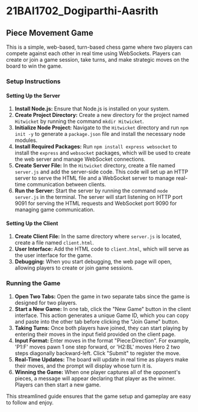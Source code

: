 # 21BAI1702_Dogiparthi-Aasrith

## Piece Movement Game

This is a simple, web-based, turn-based chess game where two players can compete against each other in real time using WebSockets. Players can create or join a game session, take turns, and make strategic moves on the board to win the game.

### Setup Instructions

#### Setting Up the Server

1. **Install Node.js:** Ensure that Node.js is installed on your system.
2. **Create Project Directory:** Create a new directory for the project named `Hitwicket` by running the command `mkdir Hitwicket`.
3. **Initialize Node Project:** Navigate to the `Hitwicket` directory and run `npm init -y` to generate a `package.json` file and install the necessary node modules.
4. **Install Required Packages:** Run `npm install express websocket` to install the `express` and `websocket` packages, which will be used to create the web server and manage WebSocket connections.
5. **Create Server File:** In the `Hitwicket` directory, create a file named `server.js` and add the server-side code. This code will set up an HTTP server to serve the HTML file and a WebSocket server to manage real-time communication between clients.
6. **Run the Server:** Start the server by running the command `node server.js` in the terminal. The server will start listening on HTTP port 9091 for serving the HTML requests and WebSocket port 9090 for managing game communication.

#### Setting Up the Client

1. **Create Client File:** In the same directory where `server.js` is located, create a file named `client.html`.
2. **User Interface:** Add the HTML code to `client.html`, which will serve as the user interface for the game.
3. **Debugging:** When you start debugging, the web page will open, allowing players to create or join game sessions.

### Running the Game

1. **Open Two Tabs:** Open the game in two separate tabs since the game is designed for two players.
2. **Start a New Game:** In one tab, click the "New Game" button in the client interface. This action generates a unique Game ID, which you can copy and paste into the other tab before clicking the "Join Game" button.
3. **Taking Turns:** Once both players have joined, they can start playing by entering their moves in the input field provided on the client page.
4. **Input Format:** Enter moves in the format "Piece:Direction". For example, 'P1:F' moves pawn 1 one step forward, or 'H2:BL' moves Hero 2 two steps diagonally backward-left. Click "Submit" to register the move.
5. **Real-Time Updates:** The board will update in real time as players make their moves, and the prompt will display whose turn it is.
6. **Winning the Game:** When one player captures all of the opponent's pieces, a message will appear declaring that player as the winner. Players can then start a new game.

This streamlined guide ensures that the game setup and gameplay are easy to follow and enjoy.
